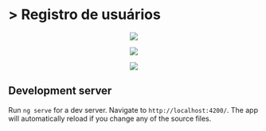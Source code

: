 # > Registro de usuários

<p align="center">
<img src="https://github.com/Milton-Neves/-registro-de-usuarios/blob/master/src/assets/1.png"/>
</p>

<p align="center">
<img src="https://github.com/Milton-Neves/-registro-de-usuarios/blob/master/src/assets/2.png"/>
</p>

<p align="center">
<img src="https://github.com/Milton-Neves/-registro-de-usuarios/blob/master/src/assets/3.png"/>
</p>

## Development server

Run `ng serve` for a dev server. Navigate to `http://localhost:4200/`. The app will automatically reload if you change any of the source files.
